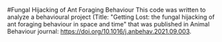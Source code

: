 #Fungal Hijacking of Ant Foraging Behaviour
This code was written to analyze a behavioural project (Title: "Getting Lost: the fungal hijacking of ant foraging behaviour in space and time" that was published in Animal Behaviour journal: https://doi.org/10.1016/j.anbehav.2021.09.003.


